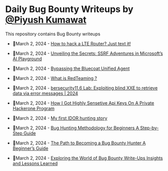 # Daily Bug Bounty Writeups by [@Piyush Kumawat](https://twitter.com/piyush_supiy) 
This repository contains Bug Bounty writeups

<!-- BLOG-POST-LIST:START -->
 - 💯March 2, 2024 - [How to hack a LTE Router? Just text it!](https://medium.com/@mateusz-msl-lach/how-to-hack-a-lte-router-just-text-it-847f526c0a7f?source=rss------bug_bounty-5) 

 - 💯March 2, 2024 - [Unveiling the Secrets: SSRF Adventures in Microsoft’s AI Playground](https://medium.com/@soufianehabti/unveiling-the-secrets-ssrf-adventures-in-microsofts-ai-playground-26c7872b32fc?source=rss------bug_bounty-5) 

 - 💯March 2, 2024 - [Bypassing the Bluecoat Unified Agent](https://medium.com/@0xSphinx/bypassing-the-bluecoat-unified-agent-36ada54fe789?source=rss------bug_bounty-5) 

 - 💯March 2, 2024 - [What is RedTeaming ?](https://aboutjbr.medium.com/what-is-redteaming-8699650f4265?source=rss------bug_bounty-5) 

 - 💯March 2, 2024 - [bersecurity11.6 Lab: Exploiting blind XXE to retrieve data via error messages | 2024](https://cyberw1ng.medium.com/bersecurity11-6-lab-exploiting-blind-xxe-to-retrieve-data-via-error-messages-2024-4b7f1340195a?source=rss------bug_bounty-5) 

 - 💯March 2, 2024 - [How I Got Highly Sensetive Api Keys On A Private Hackerone Program](https://medium.com/@mrraghavop12/how-i-got-highly-sensetive-api-keys-on-a-private-hackerone-program-b40c6de80708?source=rss------bug_bounty-5) 

 - 💯March 2, 2024 - [My first IDOR hunting story](https://hackergandhi.medium.com/my-first-idor-hunting-story-42c71fbe06dc?source=rss------bug_bounty-5) 

 - 💯March 2, 2024 - [Bug Hunting Methodology for Beginners A Step-by-Step Guide](https://medium.com/@Land2Cyber/bug-hunting-methodology-for-beginners-a-step-by-step-guide-9aa205dd929f?source=rss------bug_bounty-5) 

 - 💯March 2, 2024 - [The Path to Becoming a Bug Bounty Hunter A Beginner’s Guide](https://medium.com/@Land2Cyber/the-path-to-becoming-a-bug-bounty-hunter-a-beginners-guide-2436016b135d?source=rss------bug_bounty-5) 

 - 💯March 2, 2024 - [Exploring the World of Bug Bounty Write-Ups Insights and Lessons Learned](https://medium.com/@Land2Cyber/exploring-the-world-of-bug-bounty-write-ups-insights-and-lessons-learned-88021432bc5d?source=rss------bug_bounty-5) 
<!-- BLOG-POST-LIST:END -->
